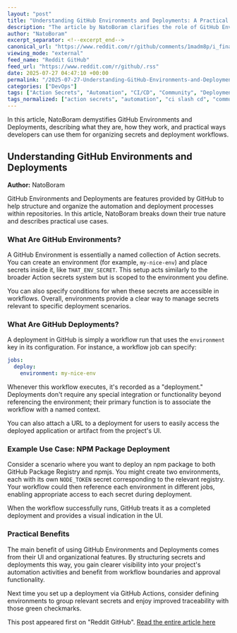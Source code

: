 ```yaml
---
layout: "post"
title: "Understanding GitHub Environments and Deployments: A Practical Overview"
description: "The article by NatoBoram clarifies the role of GitHub Environments and Deployments, describing environments as collections of Action secrets with associated conditions, and deployments as workflow runs using specified environments. The author presents practical scenarios for using multiple environments and explains their UI benefits."
author: "NatoBoram"
excerpt_separator: <!--excerpt_end-->
canonical_url: "https://www.reddit.com/r/github/comments/1madm8p/i_finally_understand_what_are_github_environments/"
viewing_mode: "external"
feed_name: "Reddit GitHub"
feed_url: "https://www.reddit.com/r/github/.rss"
date: 2025-07-27 04:47:10 +00:00
permalink: "/2025-07-27-Understanding-GitHub-Environments-and-Deployments-A-Practical-Overview.html"
categories: ["DevOps"]
tags: ["Action Secrets", "Automation", "CI/CD", "Community", "Deployment Workflow", "DevOps", "GitHub", "GitHub Actions", "GitHub Deployments", "GitHub Environments", "GitHub Package Registry", "npm", "Workflow"]
tags_normalized: ["action secrets", "automation", "ci slash cd", "community", "deployment workflow", "devops", "github", "github actions", "github deployments", "github environments", "github package registry", "npm", "workflow"]
---
```


In this article, NatoBoram demystifies GitHub Environments and Deployments, describing what they are, how they work, and practical ways developers can use them for organizing secrets and deployment workflows.<!--excerpt_end-->

## Understanding GitHub Environments and Deployments

**Author:** NatoBoram

GitHub Environments and Deployments are features provided by GitHub to help structure and organize the automation and deployment processes within repositories. In this article, NatoBoram breaks down their true nature and describes practical use cases.

### What Are GitHub Environments?

A GitHub Environment is essentially a named collection of Action secrets. You can create an environment (for example, `my-nice-env`) and place secrets inside it, like `THAT_ENV_SECRET`. This setup acts similarly to the broader Action secrets system but is scoped to the environment you define.

You can also specify conditions for when these secrets are accessible in workflows. Overall, environments provide a clear way to manage secrets relevant to specific deployment scenarios.

### What Are GitHub Deployments?

A deployment in GitHub is simply a workflow run that uses the `environment` key in its configuration. For instance, a workflow job can specify:

```yaml
jobs:
  deploy:
    environment: my-nice-env
```

Whenever this workflow executes, it's recorded as a "deployment." Deployments don't require any special integration or functionality beyond referencing the environment; their primary function is to associate the workflow with a named context.

You can also attach a URL to a deployment for users to easily access the deployed application or artifact from the project's UI.

### Example Use Case: NPM Package Deployment

Consider a scenario where you want to deploy an npm package to both GitHub Package Registry and npmjs. You might create two environments, each with its own `NODE_TOKEN` secret corresponding to the relevant registry. Your workflow could then reference each environment in different jobs, enabling appropriate access to each secret during deployment.

When the workflow successfully runs, GitHub treats it as a completed deployment and provides a visual indication in the UI.

### Practical Benefits

The main benefit of using GitHub Environments and Deployments comes from their UI and organizational features. By structuring secrets and deployments this way, you gain clearer visibility into your project's automation activities and benefit from workflow boundaries and approval functionality.

Next time you set up a deployment via GitHub Actions, consider defining environments to group relevant secrets and enjoy improved traceability with those green checkmarks.

This post appeared first on "Reddit GitHub". [Read the entire article here](https://www.reddit.com/r/github/comments/1madm8p/i_finally_understand_what_are_github_environments/)

